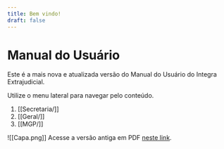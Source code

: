 ```yaml
---
title: Bem vindo!
draft: false
---
```

# Manual do Usuário
Este é a mais nova e atualizada versão do Manual do Usuário do Integra Extrajudicial.

Utilize o menu lateral para navegar pelo conteúdo.

1. [[Secretaria/]]
2. [[Geral/]]
3. [[MGP/]]

<!-- #review -->
<!-- Isso é só um comentário e não vai pra página -->
![[Capa.png]]
Acesse a versão antiga em PDF [neste link](https://intranet.mprj.mp.br/documents/79248691/81063224/manual_integra_extrajudicial.pdf).